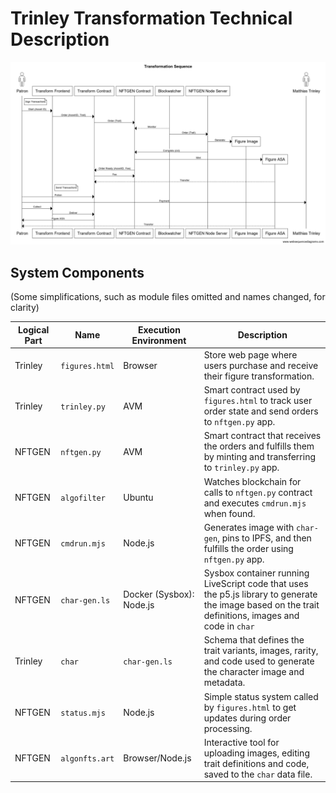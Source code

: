 # Trinley Transformation Technical Description

![Sequence](tr2.png)

## System Components

(Some simplifications, such as module files omitted and names changed, for clarity)

|Logical Part|Name|Execution Environment| Description|
|----------|-------------|---------|-----------|
|Trinley|`figures.html`   |Browser  |Store web page where users purchase and receive their figure transformation.|
|Trinley|`trinley.py`  |AVM      |Smart contract used by `figures.html` to track user order state and send orders to `nftgen.py` app. |
|NFTGEN |`nftgen.py`  | AVM |Smart contract that receives the orders and fulfills them by minting and transferring to `trinley.py` app. |
|NFTGEN | `algofilter` |Ubuntu|Watches blockchain for calls to `nftgen.py` contract and executes `cmdrun.mjs` when found.|
|NFTGEN | `cmdrun.mjs` |Node.js|Generates image with `char-gen`, pins to IPFS, and then fulfills the order using `nftgen.py` app.|
|NFTGEN | `char-gen.ls`  | Docker (Sysbox): Node.js | Sysbox container running LiveScript code that uses the p5.js library to generate the image based on the trait definitions, images and code in `char` |
|Trinley| `char`  | `char-gen.ls` | Schema that defines the trait variants, images, rarity, and code used to generate the character image and metadata.|
|NFTGEN| `status.mjs` |  Node.js | Simple status system called by `figures.html` to get updates during order processing.|
|NFTGEN| `algonfts.art` | Browser/Node.js | Interactive tool for uploading images, editing trait definitions and code, saved to the `char` data file.|
